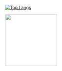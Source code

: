 [![Top Langs](https://github-readme-stats-sigma-five.vercel.app/api/top-langs/?username=thekangaroofactory&layout=compact&theme=dark&exclude_repo=Website-kangaroo-ai)](https://github.com/thekangaroofactory/github-readme-stats)

<img align="center" height="170" src="https://github-readme-stats-sigma-five.vercel.app/api/top-langs/?username=thekangaroofactory&layout=compact&langs_count=16&theme=dark&exclude_repo=Website-kangaroo-ai"/>

<!--
**thekangaroofactory/thekangaroofactory** is a ✨ _special_ ✨ repository because its `README.md` (this file) appears on your GitHub profile.

Here are some ideas to get you started:

- 🔭 I’m currently working on ...
- 🌱 I’m currently learning ...
- 👯 I’m looking to collaborate on ...
- 🤔 I’m looking for help with ...
- 💬 Ask me about ...
- 📫 How to reach me: ...
- 😄 Pronouns: ...
- ⚡ Fun fact: ...
-->
